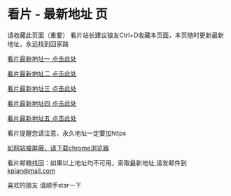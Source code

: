 # 看片 - 最新地址 页

请收藏此页面（重要）
看片站长建议狼友Ctrl+D收藏本页面，本页随时更新最新地址，永远找到回家路

[看片最新地址一 点击此处](https://8xre.buzz/) 

[看片最新地址二 点击此处](https://8xrj.buzz/) 

[看片最新地址三 点击此处](https://8xrg.buzz/) 

[看片最新地址四 点击此处](https://8xrk.buzz/) 

[看片最新地址五 点击此处](https://8xrc.buzz/) 

看片提醒您请注意，永久地址一定要加https

[如网站被屏蔽，请下载chrome浏览器](https://8xe23.com/chrome_93.0.4577.82.apk) 

看片邮箱找回：如果以上地址均不可用，索取最新地址,请发邮件到 kpian@mail.com

喜欢的狼友 请顺手star一下
